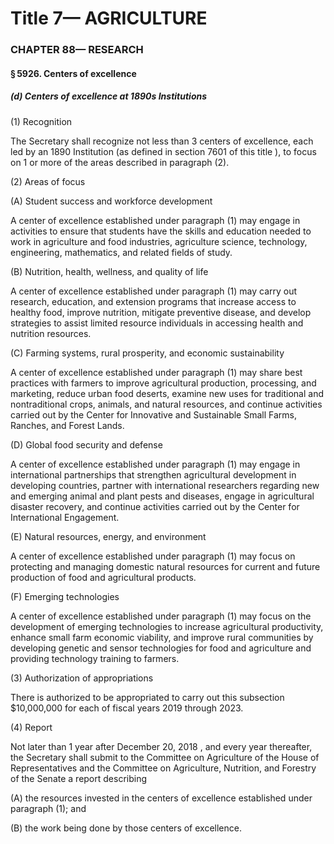 
# Title 7— AGRICULTURE
### CHAPTER 88— RESEARCH
#### § 5926. Centers of excellence
##### (d) Centers of excellence at 1890s Institutions

(1) Recognition

The Secretary shall recognize not less than 3 centers of excellence, each led by an 1890 Institution (as defined in section 7601 of this title ), to focus on 1 or more of the areas described in paragraph (2).

(2) Areas of focus

(A) Student success and workforce development

A center of excellence established under paragraph (1) may engage in activities to ensure that students have the skills and education needed to work in agriculture and food industries, agriculture science, technology, engineering, mathematics, and related fields of study.

(B) Nutrition, health, wellness, and quality of life

A center of excellence established under paragraph (1) may carry out research, education, and extension programs that increase access to healthy food, improve nutrition, mitigate preventive disease, and develop strategies to assist limited resource individuals in accessing health and nutrition resources.

(C) Farming systems, rural prosperity, and economic sustainability

A center of excellence established under paragraph (1) may share best practices with farmers to improve agricultural production, processing, and marketing, reduce urban food deserts, examine new uses for traditional and nontraditional crops, animals, and natural resources, and continue activities carried out by the Center for Innovative and Sustainable Small Farms, Ranches, and Forest Lands.

(D) Global food security and defense

A center of excellence established under paragraph (1) may engage in international partnerships that strengthen agricultural development in developing countries, partner with international researchers regarding new and emerging animal and plant pests and diseases, engage in agricultural disaster recovery, and continue activities carried out by the Center for International Engagement.

(E) Natural resources, energy, and environment

A center of excellence established under paragraph (1) may focus on protecting and managing domestic natural resources for current and future production of food and agricultural products.

(F) Emerging technologies

A center of excellence established under paragraph (1) may focus on the development of emerging technologies to increase agricultural productivity, enhance small farm economic viability, and improve rural communities by developing genetic and sensor technologies for food and agriculture and providing technology training to farmers.

(3) Authorization of appropriations

There is authorized to be appropriated to carry out this subsection $10,000,000 for each of fiscal years 2019 through 2023.

(4) Report

Not later than 1 year after December 20, 2018 , and every year thereafter, the Secretary shall submit to the Committee on Agriculture of the House of Representatives and the Committee on Agriculture, Nutrition, and Forestry of the Senate a report describing

(A) the resources invested in the centers of excellence established under paragraph (1); and

(B) the work being done by those centers of excellence.
